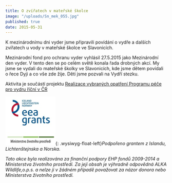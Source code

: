 ```yaml
---
title: O zvířatech v mateřské školce
image: "/uploads/Sn_mek_055.jpg"
published: true
date: 2015-05-31
---
```

K mezinárodnímu dni vyder jsme připravili povídání o vydře a dalších
zvířatech u vody v mateřské školce ve Slavonicích.

Mezinárodní fond pro ochranu vyder vyhlásil 27.5.2015 jako Mezinárodní den vyder. V tento den se po celém světě konala řada drobných akcí. My jsme se vydali do mateřské školky ve Slavonicích, kde jsme dětem povídali o řece Dyji a co vše zde žije. Děti jsme pozvali na Vydří stezku.

Aktivita je součástí projektu
[Realizace vybraných opatření Programu péče pro vydru říční v ČR][1]

![](/uploads/loga_mgs_stojato_mm.jpg){: .wysiwyg-float-left}*Podpořeno
grantem z Islandu, Lichtenštejnska a Norska.*

*Tato akce byla realizována za finanční podpory EHP fondů 2009-2014 a
Ministerstva životního prostředí. Za její obsah je výhradně odpovědná
ALKA Wildlife,o.p.s. a nelze ji v žádném případě považovat za názor
donora nebo Ministerstva životního prostředí.*


[1]: https://www.vydryonline.cz/o-nas/projekt
